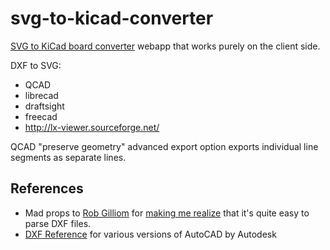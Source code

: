svg-to-kicad-converter
======================

[SVG to KiCad board converter](http://mondalaci.github.io/svg-to-kicad-converter/) webapp that works purely on the client side.

DXF to SVG:
* QCAD
* librecad
* draftsight
* freecad
* http://lx-viewer.sourceforge.net/

QCAD "preserve geometry" advanced export option exports individual line segments as separate lines.


References
----------

* Mad props to [Rob Gilliom](http://usa.autodesk.com/adsk/servlet/item?id=12272454&linkID=10809853&siteID=123112) for [making me realize](http://tech.groups.yahoo.com/group/kicad-users/message/15334) that it's quite easy to parse DXF files.
* [DXF Reference](http://usa.autodesk.com/adsk/servlet/item?id=12272454&linkID=10809853&siteID=123112) for various versions of AutoCAD by Autodesk
